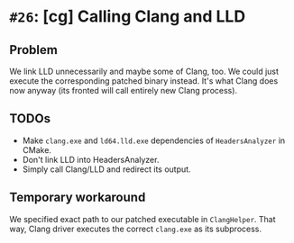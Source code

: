 # `#26`: [cg] Calling Clang and LLD

## Problem

We link LLD unnecessarily and maybe some of Clang, too. We could just execute
the corresponding patched binary instead. It's what Clang does now anyway (its
fronted will call entirely new Clang process).

## TODOs

- Make `clang.exe` and `ld64.lld.exe` dependencies of `HeadersAnalyzer` in
  CMake.
- Don't link LLD into HeadersAnalyzer.
- Simply call Clang/LLD and redirect its output.

## Temporary workaround

We specified exact path to our patched executable in `ClangHelper`. That way,
Clang driver executes the correct `clang.exe` as its subprocess.

